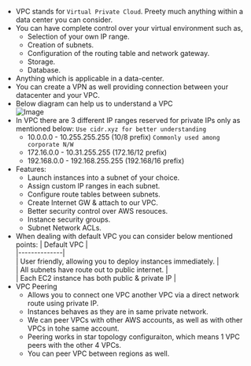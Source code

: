 * VPC stands for `Virtual Private Cloud`. Preety much anything within a data center you can consider.
* You can have complete control over your virtual environment such as,  
  * Selection of your own IP range.
  * Creation of subnets.
  * Configuration of the routing table and network gateway.
  * Storage.
  * Database.
* Anything which is applicable in a data-center.  
* You can create a VPN as well providing connection between your datacenter and your VPC.  
* Below diagram can help us to understand a VPC  
  ![Image](https://docs.aws.amazon.com/vpc/latest/userguide/images/case-3.png)
* In VPC there are 3 different IP ranges reserved for private IPs only as mentioned below: `Use cidr.xyz for better understanding`  
  * 10.0.0.0 - 10.255.255.255 (10/8 prefix) `Commonly used among corporate N/W`  
  * 172.16.0.0 - 10.31.255.255 (172.16/12 prefix)  
  * 192.168.0.0 - 192.168.255.255 (192.168/16 prefix)  
* Features:  
  * Launch instances into a subnet of your choice.  
  * Assign custom IP ranges in each subnet.  
  * Configure route tables between subnets.  
  * Create Internet GW & attach to our VPC.
  * Better security control over AWS resouces.  
  * Instance security groups.  
  * Subnet Network ACLs.  
* When dealing with default VPC you can consider below mentioned points: 
  | Default VPC  |  
  |--------------|  
  | User friendly, allowing you to deploy instances immediately.  |  
  | All subnets have route out to public internet.  |  
  | Each EC2 instance has both public & private IP  |  
* VPC Peering 
  * Allows you to connect one VPC another VPC via a direct network route using private IP.  
  * Instances behaves as they are in same private network.  
  * We can peer VPCs with other AWS accounts, as well as with other VPCs in tohe same account.  
  * Peering works in star topology configuraiton, which means 1 VPC peers with the other 4 VPCs.  
  * You can peer VPC between regions as well.
